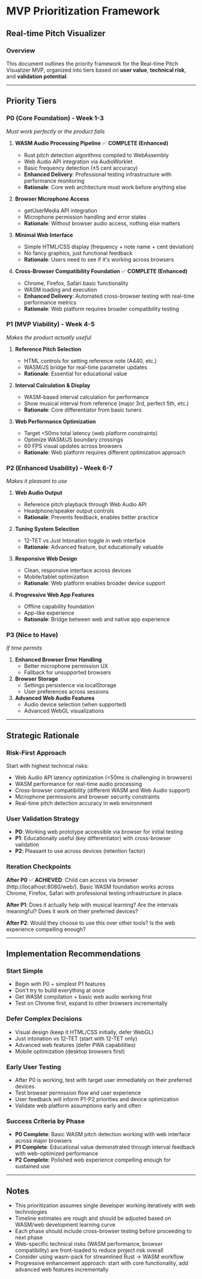 # MVP Prioritization Framework
## Real-time Pitch Visualizer

### Overview

This document outlines the priority framework for the Real-time Pitch Visualizer MVP, organized into tiers based on **user value**, **technical risk**, and **validation potential**.

---

## Priority Tiers

### **P0 (Core Foundation) - Week 1-3**
*Must work perfectly or the product fails*

1. **WASM Audio Processing Pipeline** ✅ **COMPLETE (Enhanced)**
   - Rust pitch detection algorithms compiled to WebAssembly
   - Web Audio API integration via AudioWorklet
   - Basic frequency detection (±5 cent accuracy)
   - **Enhanced Delivery**: Professional testing infrastructure with performance monitoring
   - **Rationale**: Core web architecture must work before anything else

2. **Browser Microphone Access**
   - getUserMedia API integration
   - Microphone permission handling and error states
   - **Rationale**: Without browser audio access, nothing else matters

3. **Minimal Web Interface**
   - Simple HTML/CSS display (frequency + note name + cent deviation)
   - No fancy graphics, just functional feedback
   - **Rationale**: Users need to see if it's working across browsers

4. **Cross-Browser Compatibility Foundation** ✅ **COMPLETE (Enhanced)**
   - Chrome, Firefox, Safari basic functionality
   - WASM loading and execution
   - **Enhanced Delivery**: Automated cross-browser testing with real-time performance metrics
   - **Rationale**: Web platform requires broader compatibility testing

### **P1 (MVP Viability) - Week 4-5**
*Makes the product actually useful*

1. **Reference Pitch Selection**
   - HTML controls for setting reference note (A440, etc.)
   - WASM/JS bridge for real-time parameter updates
   - **Rationale**: Essential for educational value

2. **Interval Calculation & Display**
   - WASM-based interval calculation for performance
   - Show musical interval from reference (major 3rd, perfect 5th, etc.)
   - **Rationale**: Core differentiator from basic tuners

3. **Web Performance Optimization**
   - Target <50ms total latency (web platform constraints)
   - Optimize WASM/JS boundary crossings
   - 60 FPS visual updates across browsers
   - **Rationale**: Web platform requires different optimization approach

### **P2 (Enhanced Usability) - Week 6-7**
*Makes it pleasant to use*

1. **Web Audio Output**
   - Reference pitch playback through Web Audio API
   - Headphone/speaker output controls
   - **Rationale**: Prevents feedback, enables better practice

2. **Tuning System Selection**
   - 12-TET vs Just Intonation toggle in web interface
   - **Rationale**: Advanced feature, but educationally valuable

3. **Responsive Web Design**
   - Clean, responsive interface across devices
   - Mobile/tablet optimization
   - **Rationale**: Web platform enables broader device support

4. **Progressive Web App Features**
   - Offline capability foundation
   - App-like experience
   - **Rationale**: Bridge between web and native app experience

### **P3 (Nice to Have)**
*If time permits*

1. **Enhanced Browser Error Handling**
   - Better microphone permission UX
   - Fallback for unsupported browsers
2. **Browser Storage**
   - Settings persistence via localStorage
   - User preferences across sessions
3. **Advanced Web Audio Features**
   - Audio device selection (when supported)
   - Advanced WebGL visualizations

---

## Strategic Rationale

### **Risk-First Approach**
Start with highest technical risks:
- Web Audio API latency optimization (<50ms is challenging in browsers)
- WASM performance for real-time audio processing
- Cross-browser compatibility (different WASM and Web Audio support)
- Microphone permissions and browser security constraints
- Real-time pitch detection accuracy in web environment

### **User Validation Strategy**
- **P0**: Working web prototype accessible via browser for initial testing
- **P1**: Educationally useful (key differentiator) with cross-browser validation
- **P2**: Pleasant to use across devices (retention factor)

### **Iteration Checkpoints**

**After P0** ✅ **ACHIEVED**: Child can access via browser (http://localhost:8080/web/). Basic WASM foundation works across Chrome, Firefox, Safari with professional testing infrastructure in place.

**After P1**: Does it actually help with musical learning? Are the intervals meaningful? Does it work on their preferred devices?

**After P2**: Would they choose to use this over other tools? Is the web experience compelling enough?

---

## Implementation Recommendations

### **Start Simple**
- Begin with P0 + simplest P1 features
- Don't try to build everything at once
- Get WASM compilation + basic web audio working first
- Test on Chrome first, expand to other browsers incrementally

### **Defer Complex Decisions**
- Visual design (keep it HTML/CSS initially, defer WebGL)
- Just intonation vs 12-TET (start with 12-TET only)
- Advanced web features (defer PWA capabilities)
- Mobile optimization (desktop browsers first)

### **Early User Testing**
- After P0 is working, test with target user immediately on their preferred devices
- Test browser permission flow and user experience
- User feedback will inform P1-P2 priorities and device optimization
- Validate web platform assumptions early and often

### **Success Criteria by Phase**
- **P0 Complete**: Basic WASM pitch detection working with web interface across major browsers
- **P1 Complete**: Educational value demonstrated through interval feedback with web-optimized performance
- **P2 Complete**: Polished web experience compelling enough for sustained use

---

## Notes

- This prioritization assumes single developer working iteratively with web technologies
- Timeline estimates are rough and should be adjusted based on WASM/web development learning curve
- Each phase should include cross-browser testing before proceeding to next phase
- Web-specific technical risks (WASM performance, browser compatibility) are front-loaded to reduce project risk overall
- Consider using wasm-pack for streamlined Rust → WASM workflow
- Progressive enhancement approach: start with core functionality, add advanced web features incrementally 